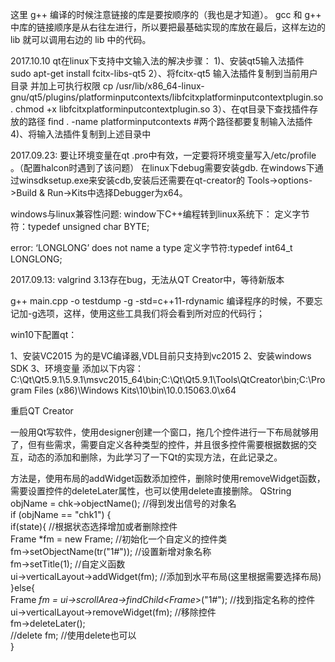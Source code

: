 这里 g++ 编译的时候注意链接的库是要按顺序的（我也是才知道）。
gcc 和 g++ 中库的链接顺序是从右往左进行，所以要把最基础实现的库放在最后，这样左边的 lib 就可以调用右边的 lib 中的代码。

2017.10.10
qt在linux下支持中文输入法的解决步骤：
1)、安装qt5输入法插件 sudo apt-get install fcitx-libs-qt5
2）、将fcitx-qt5 输入法插件复制到当前用户目录 并加上可执行权限
    cp /usr/lib/x86_64-linux-gnu/qt5/plugins/platforminputcontexts/libfcitxplatforminputcontextplugin.so .
    chmod +x libfcitxplatforminputcontextplugin.so
3）、在qt目录下查找插件存放的路径  find . -name platforminputcontexts   #两个路径都要复制输入法插件
4)、将输入法插件复制到上述目录中

2017.09.23:
要让环境变量在qt  .pro中有效，一定要将环境变量写入/etc/profile  。（配置halcon时遇到了该问题）
在linux下debug需要安装gdb.
在windows下通过winsdksetup.exe来安装cdb,安装后还需要在qt-creator的 Tools->options->Build & Run->Kits中选择Debugger为x64。

windows与linux兼容性问题:
window下C++编程转到linux系统下：
定义字节符：typedef unsigned char BYTE;

error: ‘LONGLONG’ does not name a type
定义字节符:typedef int64_t LONGLONG;

2017.09.13:
valgrind 3.13存在bug，无法从QT Creator中，等待新版本

g++ main.cpp -o testdump -g -std=c++11-rdynamic
编译程序的时候，不要忘记加-g选项，这样，使用这些工具我们将会看到所对应的代码行；


win10下配置qt：

1、安装VC2015  为的是VC编译器,VDL目前只支持到vc2015
2、安装windows SDK
3、环境变量  添加以下内容：
C:\Qt\Qt5.9.1\5.9.1\msvc2015_64\bin;C:\Qt\Qt5.9.1\Tools\QtCreator\bin;C:\Program Files (x86)\Windows Kits\10\bin\10.0.15063.0\x64

重启QT Creator



一般用Qt写软件，使用designer创建一个窗口，拖几个控件进行一下布局就够用了，但有些需求，需要自定义各种类型的控件，并且很多控件需要根据数据的交互，动态的添加和删除，为此学习了一下Qt的实现方法，在此记录之。

方法是，使用布局的addWidget函数添加控件，删除时使用removeWidget函数，需要设置控件的deleteLater属性，也可以使用delete直接删除。
QString objName = chk->objectName();    //得到发出信号的对象名  
    if (objName == "chk1") {  
        if(state){                          //根据状态选择增加或者删除控件  
            Frame *fm = new Frame;          //初始化一个自定义的控件类  
            fm->setObjectName(tr("1#"));    //设置新增对象名称  
            fm->setTitle(1);                //自定义函数  
            ui->verticalLayout->addWidget(fm); //添加到水平布局(这里根据需要选择布局)  
        }else{  
            Frame *fm = ui->scrollArea->findChild<Frame*>("1#"); //找到指定名称的控件  
            ui->verticalLayout->removeWidget(fm);                //移除控件  
            fm->deleteLater();                                     
            //delete fm;                                         //使用delete也可以  
        }  
